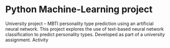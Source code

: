 # Python Machine-Learning project
University project – MBTI personality type prediction using an artificial neural network. This project explores the use of text-based neural network classification to predict personality types. Developed as part of a university assignment.
Activity
